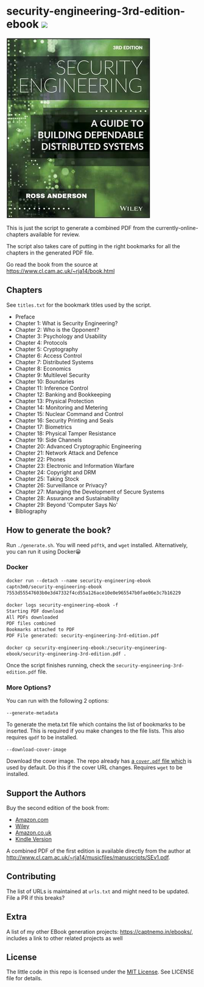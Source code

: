 # security-engineering-3rd-edition-ebook ![](https://img.shields.io/badge/Chapters%20Published-29-brightgreen)

![third-edition-security-engineering-book-cover](cover-thumb.jpg)

This is just the script to generate a combined PDF from the currently-online-chapters available for review.

The script also takes care of putting in the right bookmarks for all the chapters in the generated PDF file.

Go read the book from the source at <https://www.cl.cam.ac.uk/~rja14/book.html>

## Chapters

See `titles.txt` for the bookmark titles used by the script.

-   Preface
-   Chapter 1: What is Security Engineering?
-   Chapter 2: Who is the Opponent?
-   Chapter 3: Psychology and Usability
-   Chapter 4: Protocols
-   Chapter 5: Cryptography
-   Chapter 6: Access Control
-   Chapter 7: Distributed Systems
-   Chapter 8: Economics
-   Chapter 9: Multilevel Security
-   Chapter 10: Boundaries
-   Chapter 11: Inference Control
-   Chapter 12: Banking and Bookkeeping
-   Chapter 13: Physical Protection
-   Chapter 14: Monitoring and Metering
-   Chapter 15: Nuclear Command and Control
-   Chapter 16: Security Printing and Seals
-   Chapter 17: Biometrics
-   Chapter 18: Physical Tamper Resistance
-   Chapter 19: Side Channels
-   Chapter 20: Advanced Cryptographic Engineering
-   Chapter 21: Network Attack and Defence
-   Chapter 22: Phones
-   Chapter 23: Electronic and Information Warfare
-   Chapter 24: Copyright and DRM
-   Chapter 25: Taking Stock
-   Chapter 26: Surveillance or Privacy?
-   Chapter 27: Managing the Development of Secure Systems
-   Chapter 28: Assurance and Sustainability
-   Chapter 29: Beyond 'Computer Says No'
-   Bibliography

## How to generate the book?

Run `./generate.sh`. You will need `pdftk`, and `wget` installed. Alternatively, you can run it using Docker:grinning:

### Docker

```
docker run --detach --name security-engineering-ebook captn3m0/security-engineering-ebook
7553d55547603b0e3d47332f4cd55a126ace10e0e965547b0fae06e3c7b16229

docker logs security-engineering-ebook -f
Starting PDF download
All PDFs downloaded
PDF files combined
Bookmarks attached to PDF
PDF File generated: security-engineering-3rd-edition.pdf

docker cp security-engineering-ebook:/security-engineering-ebook/security-engineering-3rd-edition.pdf .
```

Once the script finishes running, check the `security-engineering-3rd-edition.pdf` file.

### More Options?

You can run with the following 2 options:

`--generate-metadata`

To generate the meta.txt file which contains the list of bookmarks to be inserted. This is required if you make changes to the file lists.
This also requires `qpdf` to be installed.

`--download-cover-image`

Download the cover image. The repo already has [a `cover.pdf` file which](https://www.cl.cam.ac.uk/~rja14/Papers/SEv3-cover.pdf) is used by default. Do this if the cover URL changes. Requires `wget` to be installed.

## Support the Authors

Buy the second edition of the book from:

-   [Amazon.com](http://www.amazon.com/exec/obidos/ASIN/0470068523/rossandersshomep)
-   [Wiley](http://he-cda.wiley.com/WileyCDA/HigherEdTitle/productCd-0470068523.html)
-   [Amazon.co.uk](http://www.amazon.co.uk/exec/obidos/ASIN/0470068523/rossandersshomep)
-   [Kindle Version](http://www.amazon.co.uk/gp/product/B004BDOZI0/ref=as_li_tf_tl?ie=UTF8&tag=rossanderssho-21&linkCode=as2&camp=1634&creative=6738&creativeASIN=B004BDOZI0)

A combined PDF of the first edition is available directly from the author at <http://www.cl.cam.ac.uk/~rja14/musicfiles/manuscripts/SEv1.pdf>.

## Contributing

The list of URLs is maintained at `urls.txt` and might need to be updated. File a PR if this breaks?

## Extra

A list of my other EBook generation projects: https://captnemo.in/ebooks/, includes a link to other related projects as well

## License

The little code in this repo is licensed under the [MIT License](https://nemo.mit-license.org/). See LICENSE file for details.
